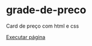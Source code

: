 # grade-de-preco
 Card de preço com html e css

 <a href="https://ismaelgermano.github.io/grade-de-preco/index.html">Executar página
